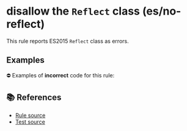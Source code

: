# disallow the `Reflect` class (es/no-reflect)

This rule reports ES2015 `Reflect` class as errors.

## Examples

⛔ Examples of **incorrect** code for this rule:

<eslint-playground type="bad" code="/*eslint es/no-reflect: error */
let value = Reflect.get(obj, key)
" />

## 📚 References

- [Rule source](https://github.com/mysticatea/eslint-plugin-es/blob/v3.0.0/lib/rules/no-reflect.js)
- [Test source](https://github.com/mysticatea/eslint-plugin-es/blob/v3.0.0/tests/lib/rules/no-reflect.js)
